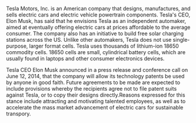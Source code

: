 Tesla Motors, Inc. is an American company that designs, manufactures, and sells electric cars and electric vehicle powertrain components. Tesla's CEO, Elon Musk, has said that he envisions Tesla as an independent automaker, aimed at eventually offering electric cars at prices affordable to the average consumer. The company also has an initiative to build free solar charging stations across the US. Unlike other automakers, Tesla does not use single-purpose, larger format cells. Tesla uses thousands of lithium-ion 18650 commodity cells. 18650 cells are small, cylindrical battery cells, which are usually found in laptops and other consumer electronics devices.

Tesla CEO Elon Musk announced in a press release and conference call on June 12, 2014, that the company will allow its technology patents be used by anyone in good faith. Future agreements to be made are expected to include provisions whereby the recipients agree not to file patent suits against Tesla, or to copy their designs directly.Reasons expressed for this stance include attracting and motivating talented employees, as well as to accelerate the mass market advancement of electric cars for sustainable transpory.